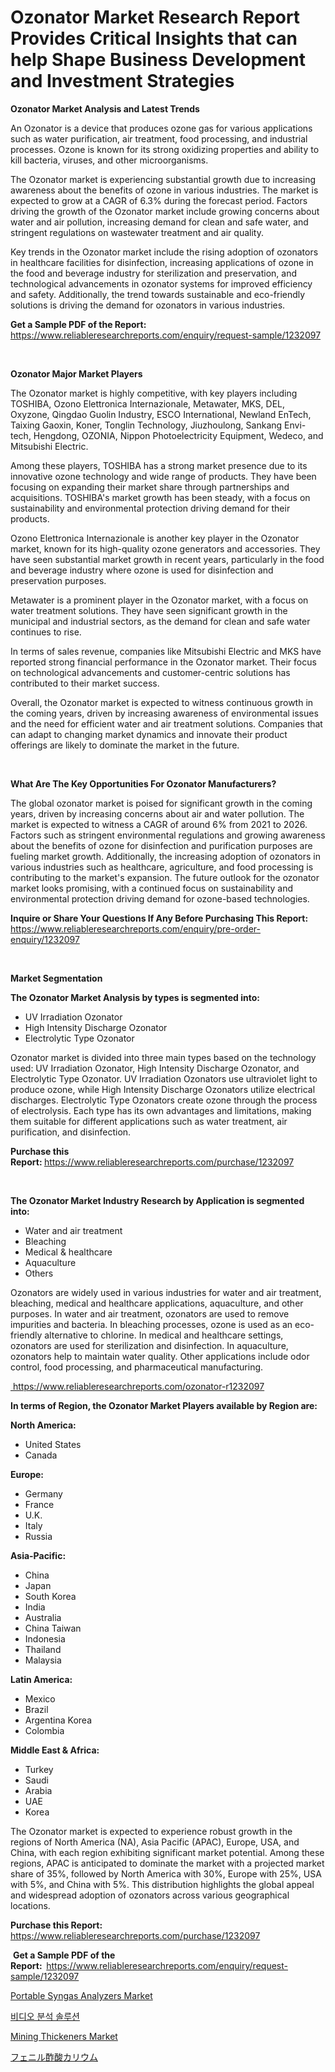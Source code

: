 <p><h1>Ozonator Market Research Report Provides Critical Insights that can help Shape Business Development and Investment Strategies</h1></p><p><strong>Ozonator Market Analysis and Latest Trends</strong></p>
<p><p>An Ozonator is a device that produces ozone gas for various applications such as water purification, air treatment, food processing, and industrial processes. Ozone is known for its strong oxidizing properties and ability to kill bacteria, viruses, and other microorganisms.</p><p>The Ozonator market is experiencing substantial growth due to increasing awareness about the benefits of ozone in various industries. The market is expected to grow at a CAGR of 6.3% during the forecast period. Factors driving the growth of the Ozonator market include growing concerns about water and air pollution, increasing demand for clean and safe water, and stringent regulations on wastewater treatment and air quality.</p><p>Key trends in the Ozonator market include the rising adoption of ozonators in healthcare facilities for disinfection, increasing applications of ozone in the food and beverage industry for sterilization and preservation, and technological advancements in ozonator systems for improved efficiency and safety. Additionally, the trend towards sustainable and eco-friendly solutions is driving the demand for ozonators in various industries.</p></p>
<p><strong>Get a Sample PDF of the Report:&nbsp;</strong> <a href="https://www.reliableresearchreports.com/enquiry/request-sample/1232097">https://www.reliableresearchreports.com/enquiry/request-sample/1232097</a></p>
<p>&nbsp;</p>
<p><strong>Ozonator Major Market Players</strong></p>
<p><p>The Ozonator market is highly competitive, with key players including TOSHIBA, Ozono Elettronica Internazionale, Metawater, MKS, DEL, Oxyzone, Qingdao Guolin Industry, ESCO International, Newland EnTech, Taixing Gaoxin, Koner, Tonglin Technology, Jiuzhoulong, Sankang Envi-tech, Hengdong, OZONIA, Nippon Photoelectricity Equipment, Wedeco, and Mitsubishi Electric.</p><p>Among these players, TOSHIBA has a strong market presence due to its innovative ozone technology and wide range of products. They have been focusing on expanding their market share through partnerships and acquisitions. TOSHIBA's market growth has been steady, with a focus on sustainability and environmental protection driving demand for their products.</p><p>Ozono Elettronica Internazionale is another key player in the Ozonator market, known for its high-quality ozone generators and accessories. They have seen substantial market growth in recent years, particularly in the food and beverage industry where ozone is used for disinfection and preservation purposes.</p><p>Metawater is a prominent player in the Ozonator market, with a focus on water treatment solutions. They have seen significant growth in the municipal and industrial sectors, as the demand for clean and safe water continues to rise.</p><p>In terms of sales revenue, companies like Mitsubishi Electric and MKS have reported strong financial performance in the Ozonator market. Their focus on technological advancements and customer-centric solutions has contributed to their market success.</p><p>Overall, the Ozonator market is expected to witness continuous growth in the coming years, driven by increasing awareness of environmental issues and the need for efficient water and air treatment solutions. Companies that can adapt to changing market dynamics and innovate their product offerings are likely to dominate the market in the future.</p></p>
<p>&nbsp;</p>
<p><strong>What Are The Key Opportunities For Ozonator Manufacturers?</strong></p>
<p><p>The global ozonator market is poised for significant growth in the coming years, driven by increasing concerns about air and water pollution. The market is expected to witness a CAGR of around 6% from 2021 to 2026. Factors such as stringent environmental regulations and growing awareness about the benefits of ozone for disinfection and purification purposes are fueling market growth. Additionally, the increasing adoption of ozonators in various industries such as healthcare, agriculture, and food processing is contributing to the market's expansion. The future outlook for the ozonator market looks promising, with a continued focus on sustainability and environmental protection driving demand for ozone-based technologies.</p></p>
<p><strong>Inquire or Share Your Questions If Any Before Purchasing This Report:</strong> <a href="https://www.reliableresearchreports.com/enquiry/pre-order-enquiry/1232097">https://www.reliableresearchreports.com/enquiry/pre-order-enquiry/1232097</a></p>
<p>&nbsp;</p>
<p><strong>Market Segmentation</strong></p>
<p><strong>The Ozonator Market Analysis by types is segmented into:</strong></p>
<p><ul><li>UV Irradiation Ozonator</li><li>High Intensity Discharge Ozonator</li><li>Electrolytic Type Ozonator</li></ul></p>
<p><p>Ozonator market is divided into three main types based on the technology used: UV Irradiation Ozonator, High Intensity Discharge Ozonator, and Electrolytic Type Ozonator. UV Irradiation Ozonators use ultraviolet light to produce ozone, while High Intensity Discharge Ozonators utilize electrical discharges. Electrolytic Type Ozonators create ozone through the process of electrolysis. Each type has its own advantages and limitations, making them suitable for different applications such as water treatment, air purification, and disinfection.</p></p>
<p><strong>Purchase this Report:&nbsp;</strong><a href="https://www.reliableresearchreports.com/purchase/1232097">https://www.reliableresearchreports.com/purchase/1232097</a></p>
<p>&nbsp;</p>
<p><strong>The Ozonator Market Industry Research by Application is segmented into:</strong></p>
<p><ul><li>Water and air treatment</li><li>Bleaching</li><li>Medical & healthcare</li><li>Aquaculture</li><li>Others</li></ul></p>
<p><p>Ozonators are widely used in various industries for water and air treatment, bleaching, medical and healthcare applications, aquaculture, and other purposes. In water and air treatment, ozonators are used to remove impurities and bacteria. In bleaching processes, ozone is used as an eco-friendly alternative to chlorine. In medical and healthcare settings, ozonators are used for sterilization and disinfection. In aquaculture, ozonators help to maintain water quality. Other applications include odor control, food processing, and pharmaceutical manufacturing.</p></p>
<p><a href="https://www.reliableresearchreports.com/ozonator-r1232097">&nbsp;https://www.reliableresearchreports.com/ozonator-r1232097</a></p>
<p><strong>In terms of Region, the Ozonator Market Players available by Region are:</strong></p>
<p>
    <p> <strong> North America: </strong>
        <ul>
            <li>United States</li>
            <li>Canada</li>
        </ul>
        </p> 
    <p> <strong> Europe: </strong>
        <ul>
            <li>Germany</li>
            <li>France</li>
            <li>U.K.</li>
            <li>Italy</li>
            <li>Russia</li>
        </ul>
        </p> 
    <p> <strong> Asia-Pacific: </strong>
        <ul>
            <li>China</li>
            <li>Japan</li>
            <li>South Korea</li>
            <li>India</li>
            <li>Australia</li>
            <li>China Taiwan</li>
            <li>Indonesia</li>
            <li>Thailand</li>
            <li>Malaysia</li>
        </ul>
        </p> 
    <p> <strong> Latin America: </strong>
        <ul>
            <li>Mexico</li>
            <li>Brazil</li>
            <li>Argentina Korea</li>
            <li>Colombia</li>
        </ul>
        </p> 
    <p> <strong> Middle East & Africa: </strong>
        <ul>
            <li>Turkey</li>
            <li>Saudi</li>
            <li>Arabia</li>
            <li>UAE</li>
            <li>Korea</li>
        </ul>
    </p>
    </p>
<p><p>The Ozonator market is expected to experience robust growth in the regions of North America (NA), Asia Pacific (APAC), Europe, USA, and China, with each region exhibiting significant market potential. Among these regions, APAC is anticipated to dominate the market with a projected market share of 35%, followed by North America with 30%, Europe with 25%, USA with 5%, and China with 5%. This distribution highlights the global appeal and widespread adoption of ozonators across various geographical locations.</p></p>
<p><strong>Purchase this Report: </strong><a href="https://www.reliableresearchreports.com/purchase/1232097">https://www.reliableresearchreports.com/purchase/1232097</a></p>
<p>&nbsp;<strong>Get a Sample PDF of the Report:&nbsp;&nbsp;</strong><a href="https://www.reliableresearchreports.com/enquiry/request-sample/1232097">https://www.reliableresearchreports.com/enquiry/request-sample/1232097</a></p>
<p><strong></strong></p>
<p><p><a href="https://github.com/josesg55/Market-Research-Report-List-3/blob/main/portable-syngas-analyzers-market.md">Portable Syngas Analyzers Market</a></p><p><a href="https://github.com/rick7624/Market-Research-Report-List-2/blob/main/6623510171088.md">비디오 분석 솔루션</a></p><p><a href="https://github.com/mancsybtousav/Market-Research-Report-List-3/blob/main/mining-thickeners-market.md">Mining Thickeners Market</a></p><p><a href="https://github.com/alyle7648/Market-Research-Report-List-2/blob/main/5321549159567.md">フェニル酢酸カリウム</a></p></p>